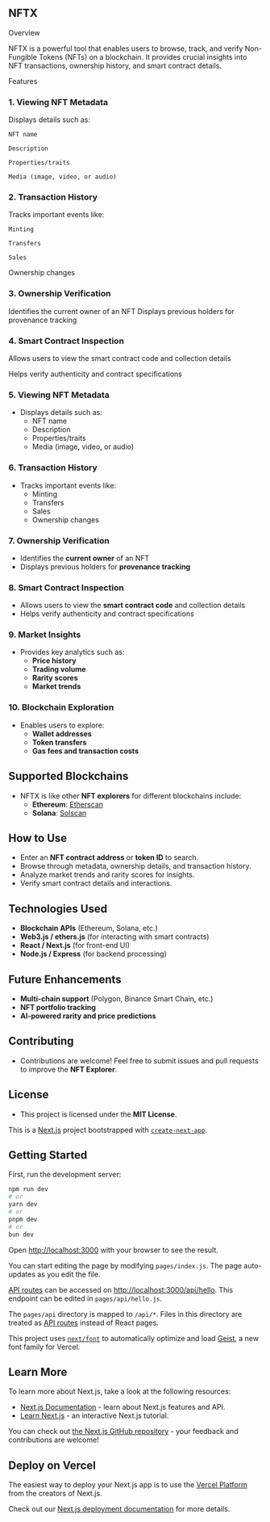 ## NFTX

Overview

NFTX is a powerful tool that enables users to browse, track, and verify Non-Fungible Tokens (NFTs) on a blockchain. It provides crucial insights into NFT transactions, ownership history, and smart contract details.

Features

### 1. Viewing NFT Metadata

Displays details such as:

    NFT name

    Description

    Properties/traits

    Media (image, video, or audio)

### 2. Transaction History

Tracks important events like:

    Minting

    Transfers

    Sales

Ownership changes

### 3. Ownership Verification

Identifies the current owner of an NFT
Displays previous holders for provenance tracking

### 4. Smart Contract Inspection

Allows users to view the smart contract code and collection details

Helps verify authenticity and contract specifications

### 5. Viewing NFT Metadata

- Displays details such as:
  - NFT name
  - Description
  - Properties/traits
  - Media (image, video, or audio)

### 6. Transaction History

- Tracks important events like:
  - Minting
  - Transfers
  - Sales
  - Ownership changes

### 7. Ownership Verification

- Identifies the **current owner** of an NFT
- Displays previous holders for **provenance tracking**

### 8. Smart Contract Inspection

- Allows users to view the **smart contract code** and collection details
- Helps verify authenticity and contract specifications

### 9. Market Insights

- Provides key analytics such as:
  - **Price history**
  - **Trading volume**
  - **Rarity scores**
  - **Market trends**

### 10. Blockchain Exploration

- Enables users to explore:
  - **Wallet addresses**
  - **Token transfers**
  - **Gas fees and transaction costs**

## Supported Blockchains

- NFTX is like other **NFT explorers** for different blockchains include:
  - **Ethereum**: [Etherscan](https://etherscan.io/)
  - **Solana**: [Solscan](https://solscan.io/)

## How to Use

- Enter an **NFT contract address** or **token ID** to search.
- Browse through metadata, ownership details, and transaction history.
- Analyze market trends and rarity scores for insights.
- Verify smart contract details and interactions.

## Technologies Used

- **Blockchain APIs** (Ethereum, Solana, etc.)
- **Web3.js / ethers.js** (for interacting with smart contracts)
- **React / Next.js** (for front-end UI)
- **Node.js / Express** (for backend processing)

## Future Enhancements

- **Multi-chain support** (Polygon, Binance Smart Chain, etc.)
- **NFT portfolio tracking**
- **AI-powered rarity and price predictions**

## Contributing

- Contributions are welcome! Feel free to submit issues and pull requests to improve the **NFT Explorer**.

## License

- This project is licensed under the **MIT License**.

This is a [Next.js](https://nextjs.org) project bootstrapped with [`create-next-app`](https://nextjs.org/docs/pages/api-reference/create-next-app).

## Getting Started

First, run the development server:

```bash
npm run dev
# or
yarn dev
# or
pnpm dev
# or
bun dev
```

Open [http://localhost:3000](http://localhost:3000) with your browser to see the result.

You can start editing the page by modifying `pages/index.js`. The page auto-updates as you edit the file.

[API routes](https://nextjs.org/docs/pages/building-your-application/routing/api-routes) can be accessed on [http://localhost:3000/api/hello](http://localhost:3000/api/hello). This endpoint can be edited in `pages/api/hello.js`.

The `pages/api` directory is mapped to `/api/*`. Files in this directory are treated as [API routes](https://nextjs.org/docs/pages/building-your-application/routing/api-routes) instead of React pages.

This project uses [`next/font`](https://nextjs.org/docs/pages/building-your-application/optimizing/fonts) to automatically optimize and load [Geist](https://vercel.com/font), a new font family for Vercel.

## Learn More

To learn more about Next.js, take a look at the following resources:

- [Next.js Documentation](https://nextjs.org/docs) - learn about Next.js features and API.
- [Learn Next.js](https://nextjs.org/learn-pages-router) - an interactive Next.js tutorial.

You can check out [the Next.js GitHub repository](https://github.com/vercel/next.js) - your feedback and contributions are welcome!

## Deploy on Vercel

The easiest way to deploy your Next.js app is to use the [Vercel Platform](https://vercel.com/new?utm_medium=default-template&filter=next.js&utm_source=create-next-app&utm_campaign=create-next-app-readme) from the creators of Next.js.

Check out our [Next.js deployment documentation](https://nextjs.org/docs/pages/building-your-application/deploying) for more details.
